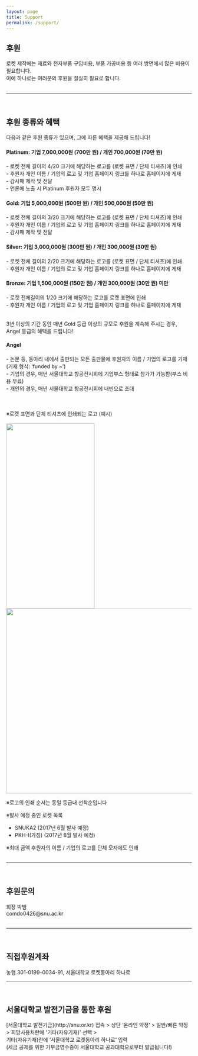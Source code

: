 ```yaml
---
layout: page
title: Support
permalink: /support/
---
```

<h2>후원</h2>
로켓 제작에는 재료와 전자부품 구입비용, 부품 가공비용 등 여러 방면에서 많은 비용이 필요합니다. <br/>
이에 하나로는 여러분의 후원을 절실히 필요로 합니다.<br/><br/>

* * *  
<br/>
<h2>후원 종류와 혜택</h2>

다음과 같은 후원 종류가 있으며, 그에 따른 혜택을 제공해 드립니다!<br/>


<h4> Platinum: 기업 7,000,000원 (700만 원) / 개인 700,000원 (70만 원)</h4>
- 로켓 전체 길이의 4/20 크기에 해당하는 로고를 (로켓 표면 / 단체 티셔츠)에 인쇄<br/>
- 후원자 개인 이름 / 기업의 로고 및 기업 홈페이지 링크를 하나로 홈페이지에 게재<br/>
- 감사패 제작 및 전달<br/>
- 언론에 노출 시 Platinum 후원자 모두 명시<br/>

<h4> Gold: 기업 5,000,000원 (500만 원) / 개인 500,000원 (50만 원)</h4>
- 로켓 전체 길이의 3/20 크기에 해당하는 로고를 (로켓 표면 / 단체 티셔츠)에 인쇄<br/>
- 후원자 개인 이름 / 기업의 로고 및 기업 홈페이지 링크를 하나로 홈페이지에 게재<br/>
- 감사패 제작 및 전달<br/>

<h4> Silver: 기업 3,000,000원 (300만 원) / 개인 300,000원 (30만 원)</h4>
- 로켓 전체 길이의 2/20 크기에 해당하는 로고를 (로켓 표면 / 단체 티셔츠)에 인쇄<br/>
- 후원자 개인 이름 / 기업의 로고 및 기업 홈페이지 링크를 하나로 홈페이지에 게재<br/>

<h4>Bronze: 기업 1,500,000원 (150만 원) / 개인 300,000원 (30만 원) 미만</h4>
- 로켓 전체길이의 1/20 크기에 해당하는 로고를 로켓 표면에 인쇄<br/>
- 후원자 개인 이름 / 기업의 로고 및 기업 홈페이지 링크를 하나로 홈페이지에 게재<br/><br/>

3년 이상의 기간 동안 매년 Gold 등급 이상의 규모로 후원을 계속해 주시는 경우, Angel 등급의 혜택을 드립니다!<br/>

<h4>Angel</h4>
- 논문 등, 동아리 내에서 출판되는 모든 출판물에 후원자의 이름 / 기업의 로고를 기재(기재 형식: ‘funded by ~’)<br/>
- 기업의 경우, 매년 서울대학교 항공전시회에 기업부스 형태로 참가가 가능함(부스 비용 무료)<br/>
- 개인의 경우, 매년 서울대학교 항공전시회에 내빈으로 초대
<br/><br/><br/>


※로켓 표면과 단체 티셔츠에 인쇄되는 로고 (예시)<br/><br/><img src="https://github.com/hsb6350/hanaro.github.io/blob/master/assets/logo/ROCKETMARK.JPG?raw=true" width="240" height="500" /><img src="https://github.com/hsb6350/hanaro.github.io/blob/master/assets/logo/tshirts.PNG?raw=true" width="646" height="500" /><br/>

※로고의 인쇄 순서는 동일 등급내 선착순입니다<br/>

※발사 예정 중인 로켓 목록<br/>

- SNUKA2 (2017년 6월 발사 예정)<br/>
- PKH-I(가칭) (2017년 8월 발사 예정)<br/>

※최대 금액 후원자의 이름 / 기업의 로고를 단체 모자에도 인쇄<br/><br/>

* * *
<br/>
<h2>후원문의</h2>
회장 박범<br/>
comdo0426@snu.ac.kr<br/><br/>

* * *
<br/>
<h2>직접후원계좌</h2>
농협 301-0199-0034-91, 서울대학교 로켓동아리 하나로

* * *
<br/>
<h2>서울대학교 발전기금을 통한 후원</h2>
[서울대학교 발전기금](http://snu.or.kr) 접속 > 상단 ‘온라인 약정’ > 일반/빠른 약정 > 희망사용처란에 '기타(자유기재)' 선택 > <br/>
기타(자유기재)란에 ‘서울대학교 로켓동아리 하나로’ 입력 <br/>
(세금 공제를 위한 기부금영수증이 서울대학교 공과대학으로부터 발급됩니다!)
